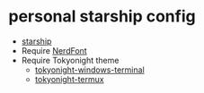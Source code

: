 # personal starship config

- [starship](https://github.com/starship/starship)
- Require [NerdFont](https://github.com/ryanoasis/nerd-fonts)
- Require Tokyonight theme
    - [tokyonight-windows-terminal](https://github.com/jiyometrik/tokyonight-windows-terminal)
    - [tokyonight-termux](https://github.com/ravener/tokyonight-termux)
